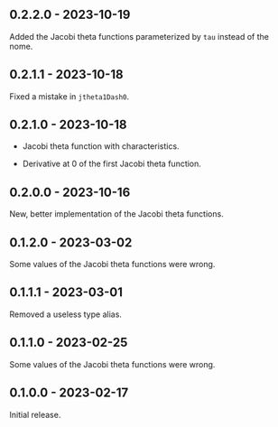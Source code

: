 ## 0.2.2.0 - 2023-10-19

Added the Jacobi theta functions parameterized by `tau` instead of the nome.


## 0.2.1.1 - 2023-10-18

Fixed a mistake in `jtheta1Dash0`.


## 0.2.1.0 - 2023-10-18

- Jacobi theta function with characteristics.

- Derivative at 0 of the first Jacobi theta function.


## 0.2.0.0 - 2023-10-16

New, better implementation of the Jacobi theta functions.


## 0.1.2.0 - 2023-03-02

Some values of the Jacobi theta functions were wrong.


## 0.1.1.1 - 2023-03-01

Removed a useless type alias.


## 0.1.1.0 - 2023-02-25

Some values of the Jacobi theta functions were wrong.


## 0.1.0.0 - 2023-02-17

Initial release.
